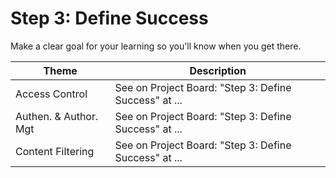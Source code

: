 # Step 3: Define Success

Make a clear goal for your learning so you'll know when you get there.

| Theme | Description |
| -- | -- |
| Access Control | See on Project Board: "Step 3: Define Success" at ... |
| Authen. & Author. Mgt | See on Project Board: "Step 3: Define Success" at ... |
| Content Filtering | See on Project Board: "Step 3: Define Success" at ... |
